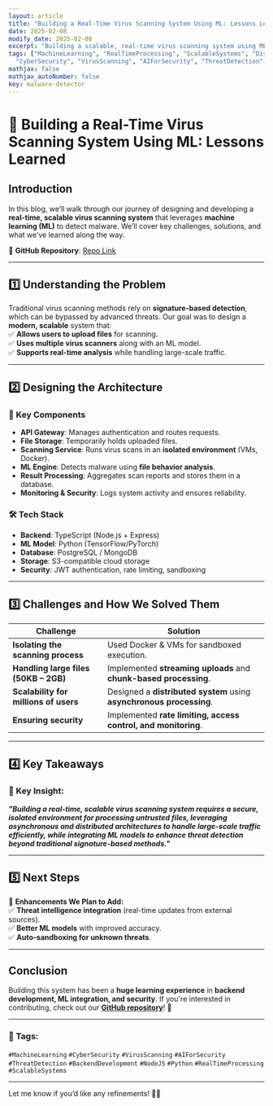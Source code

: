 ```yaml
---
layout: article
title: "Building a Real-Time Virus Scanning System Using ML: Lessons Learned"
date: 2025-02-08
modify_date: 2025-02-08
excerpt: "Building a scalable, real-time virus scanning system using ML presented unique challenges in security, performance, and architecture. In this blog, we share our journey of designing an isolated scanning process, integrating an AI-powered malware detection model, and ensuring scalability for millions of users. From handling large files to improving detection accuracy, here’s what we learned and what’s next for our project."
tags: ["MachineLearning", "RealTimeProcessing", "ScalableSystems", "DistributedComputing", "CloudSecurity", "FileScanning", "APIDesign",
  "CyberSecurity", "VirusScanning", "AIForSecurity", "ThreatDetection", "BackendDevelopment", "TypeScript", "NodeJS", "Python"]
mathjax: false
mathjax_autoNumber: false
key: malware-detector
---
```



# **🚀 Building a Real-Time Virus Scanning System Using ML: Lessons Learned**  

## **Introduction**  
In this blog, we’ll walk through our journey of designing and developing a **real-time, scalable virus scanning system** that leverages **machine learning (ML)** to detect malware. We’ll cover key challenges, solutions, and what we’ve learned along the way.  

🔗 **GitHub Repository**: [Repo Link](https://github.com/ahmed-n-abdeltwab/spyware-detector)  

---

## **1️⃣ Understanding the Problem**  
Traditional virus scanning methods rely on **signature-based detection**, which can be bypassed by advanced threats. Our goal was to design a **modern, scalable** system that:  
✅ **Allows users to upload files** for scanning.  
✅ **Uses multiple virus scanners** along with an ML model.  
✅ **Supports real-time analysis** while handling large-scale traffic.  

---

## **2️⃣ Designing the Architecture**  
### **📌 Key Components**
- **API Gateway**: Manages authentication and routes requests.  
- **File Storage**: Temporarily holds uploaded files.  
- **Scanning Service**: Runs virus scans in an **isolated environment** (VMs, Docker).  
- **ML Engine**: Detects malware using **file behavior analysis**.  
- **Result Processing**: Aggregates scan reports and stores them in a database.  
- **Monitoring & Security**: Logs system activity and ensures reliability.  

### **🛠️ Tech Stack**
- **Backend**: TypeScript (Node.js + Express)  
- **ML Model**: Python (TensorFlow/PyTorch)  
- **Database**: PostgreSQL / MongoDB  
- **Storage**: S3-compatible cloud storage  
- **Security**: JWT authentication, rate limiting, sandboxing  

---

## **3️⃣ Challenges and How We Solved Them**  
| Challenge                                         | Solution                                                             |
|---------------------------------------------------|----------------------------------------------------------------------|
| **Isolating the scanning process**                | Used Docker & VMs for sandboxed execution.                           |
| **Handling large files (50KB – 2GB)**             | Implemented **streaming uploads** and **chunk-based processing**.    |
| **Scalability for millions of users**             | Designed a **distributed system** using **asynchronous processing**. |
| **Ensuring security**                             | Implemented **rate limiting, access control, and monitoring**.       |

---

## **4️⃣ Key Takeaways**  
### **🔑 Key Insight:**  
**_"Building a real-time, scalable virus scanning system requires a secure, isolated environment for processing untrusted files, leveraging asynchronous and distributed architectures to handle large-scale traffic efficiently, while integrating ML models to enhance threat detection beyond traditional signature-based methods."_**  

---

## **5️⃣ Next Steps**  
🎯 **Enhancements We Plan to Add:**  
✅ **Threat intelligence integration** (real-time updates from external sources).  
✅ **Better ML models** with improved accuracy.  
✅ **Auto-sandboxing for unknown threats**.  

---

## **Conclusion**  
Building this system has been a **huge learning experience** in **backend development, ML integration, and security**. If you're interested in contributing, check out our **[GitHub repository](https://github.com/ahmed-n-abdeltwab/spyware-detector)**! 🚀  

---

### **🔖 Tags:**  
`#MachineLearning` `#CyberSecurity` `#VirusScanning` `#AIForSecurity` `#ThreatDetection` `#BackendDevelopment` `#NodeJS` `#Python` `#RealTimeProcessing` `#ScalableSystems`  

---

Let me know if you’d like any refinements! 🚀🔥
